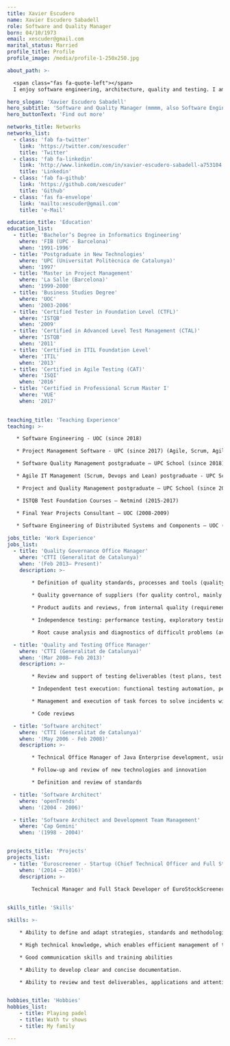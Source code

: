 ```yaml
---
title: Xavier Escudero
name: Xavier Escudero Sabadell
role: Software and Quality Manager
born: 04/10/1973
email: xescuder@gmail.com
marital_status: Married
profile_title: Profile
profile_image: /media/profile-1-250x250.jpg

about_path: >-

  <span class="fas fa-quote-left"></span>
  I enjoy software engineering, architecture, quality and testing. I am also a teacher after work. In my spare time I like to watch tv shows. Curious without limits.<span class="fas fa-quote-right"></span>

hero_slogan: 'Xavier Escudero Sabadell'
hero_subtitle: 'Software and Quality Manager (mmmm, also Software Engineer in DNA)'
hero_buttonText: 'Find out more'

networks_title: Networks
networks_list:
  - class: 'fab fa-twitter'
    link: 'https://twitter.com/xescuder'
    title: 'Twitter'
  - class: 'fab fa-linkedin'
    link: 'http://www.linkedin.com/in/xavier-escudero-sabadell-a753104'
    title: 'Linkedin'
  - class: 'fab fa-github'
    link: 'https://github.com/xescuder'
    title: 'Github'
  - class: 'fas fa-envelope'
    link: 'mailto:xescuder@gmail.com'
    title: 'e-Mail'

education_title: 'Education'
education_list: 
  - title: 'Bachelor’s Degree in Informatics Engineering'
    where: 'FIB (UPC - Barcelona)'
    when: '1991-1996'
  - title: 'Postgraduate in New Technologies'
    where: 'UPC (Universitat Politècnica de Catalunya)'
    when: '1997'
  - title: 'Master in Project Management'
    where: 'La Salle (Barcelona)'
    when: '1999-2000'
  - title: 'Business Studies Degree'
    where: 'UOC'
    when: '2003-2006'
  - title: 'Certified Tester in Foundation Level (CTFL)'
    where: 'ISTQB'
    when: '2009'
  - title: 'Certified in Advanced Level Test Management (CTAL)'
    where: 'ISTQB'
    when: '2011'
  - title: 'Certified in ITIL Foundation Level'
    where: 'ITIL'
    when: '2013'
  - title: 'Certified in Agile Testing (CAT)'
    where: 'ISQI'
    when: '2016'
  - title: 'Certified in Professional Scrum Master I'
    where: 'VUE'
    when: '2017'
  

teaching_title: 'Teaching Experience'
teaching: >-

   * Software Engineering - UOC (since 2018)

   * Project Management Software - UPC (since 2017) (Agile, Scrum, Agile Testing, Extreme Programming, …)

   * Software Quality Management postgraduate – UPC School (since 2018)

   * Agile IT Management (Scrum, Devops and Lean) postgraduate - UPC School (since 2015)

   * Project and Quality Management postgraduate – UPC School (since 2016)

   * ISTQB Test Foundation Courses – Netmind (2015-2017)

   * Final Year Projects Consultant – UOC (2008-2009)
   
   * Software Engineering of Distributed Systems and Components – UOC (2007-2008)

jobs_title: 'Work Experience'
jobs_list:
  - title: 'Quality Governance Office Manager'
    where: 'CTTI (Generalitat de Catalunya)'
    when: '(Feb 2013– Present)'
    description: >-
      
        * Definition of quality standards, processes and tools (quality model). Training and communication. Institutionalization.

        * Quality governance of suppliers (for quality control, mainly focused on qualification testing)

        * Product audits and reviews, from internal quality (requirements, design, source code,...) to external quality (usability, availability, efficiency, portability, ...)

        * Independence testing: performance testing, exploratory testing, …

        * Root cause analysis and diagnostics of difficult problems (availability, performance bottlenecks)

  - title: 'Quality and Testing Office Manager'
    where: 'CTTI (Generalitat de Catalunya)'
    when: '(Mar 2008– Feb 2013)'
    description: >-

        * Review and support of testing deliverables (test plans, test specifications, scripts, test reports and metrics).

        * Independent test execution: functional testing automation, performance testing

        * Management and execution of task forces to solve incidents with unknown root cause (performance diagnosis, profiling, …)

        * Code reviews

  - title: 'Software architect'
    where: 'CTTI (Generalitat de Catalunya)'
    when: '(May 2006 - Feb 2008)'
    description: >-

        * Technical Office Manager of Java Enterprise development, using an standard framework developed in-house, named Canigó, and mandatory for all our suppliers (roadmap definition, technical user support, …)

        * Follow-up and review of new technologies and innovation

        * Definition and review of standards

  - title: 'Software Architect'
    where: 'openTrends'
    when: '(2004 - 2006)'

  - title: 'Software Architect and Development Team Management'
    where: 'Cap Gemini'
    when: '(1998 - 2004)'


projects_title: 'Projects'
projects_list:
  - title: 'Euroscreener - Startup (Chief Technical Officer and Full Stack Developer)'
    when: '(2014 – 2016)'
    description: >-
      
        Technical Manager and Full Stack Developer of EuroStockScreener, a tool for investors and traders to find best stocks for investment


skills_title: 'Skills'

skills: >-

    * Ability to define and adapt strategies, standards and methodologies. Ability to identify tactical opportunities

    * High technical knowledge, which enables efficient management of technical teams and complex projects

    * Good communication skills and training abilities

    * Ability to develop clear and concise documentation.

    * Ability to review and test deliverables, applications and attention to detail.


hobbies_title: 'Hobbies'
hobbies_list:
    - title: Playing padel
    - title: Wath tv shows
    - title: My family

---
```

